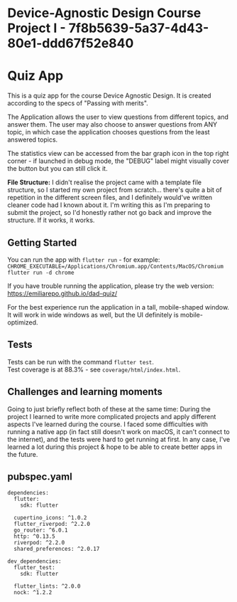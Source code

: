 # Device-Agnostic Design Course Project I - 7f8b5639-5a37-4d43-80e1-ddd67f52e840

# Quiz App

This is a quiz app for the course Device Agnostic Design. It is created according to the specs of "Passing with merits".

The Application allows the user to view questions from different topics, and answer them. The user may also choose to answer questions from ANY topic, in which case the application chooses questions from the least answered topics. 

The statistics view can be accessed from the bar graph icon in the top right corner - if launched in debug mode, the "DEBUG" label might visually cover the button but you can still click it. 

**File Structure:** I didn't realise the project came with a template file structure, so I started my own project from scratch... there's quite a bit of repetition in the different screen files, and I definitely would've written cleaner code had I known about it. I'm writing this as I'm preparing to submit the project, so I'd honestly rather not go back and improve the structure. If it works, it works.

## Getting Started 

You can run the app with `flutter run` - for example: <br />
`CHROME_EXECUTABLE=/Applications/Chromium.app/Contents/MacOS/Chromium flutter run -d chrome`

If you have trouble running the application, please try the web version: https://emiliarepo.github.io/dad-quiz/

For the best experience run the application in a tall, mobile-shaped window. It will work in wide windows as well, but the UI definitely is mobile-optimized. 

## Tests 

Tests can be run with the command `flutter test`. <br />
Test coverage is at 88.3% - see `coverage/html/index.html`.

## Challenges and learning moments 

Going to just briefly reflect both of these at the same time: 
During the project I learned to write more complicated projects and apply different aspects I've learned during the course.
I faced some difficulties with running a native app (in fact still doesn't work on macOS, it can't connect to the internet), and the tests were hard to get running at first. In any case, I've learned a lot during this project & hope to be able to create better apps in the future.

## pubspec.yaml 

```
dependencies:
  flutter:
    sdk: flutter

  cupertino_icons: ^1.0.2
  flutter_riverpod: ^2.2.0
  go_router: ^6.0.1
  http: ^0.13.5
  riverpod: ^2.2.0
  shared_preferences: ^2.0.17

dev_dependencies:
  flutter_test:
    sdk: flutter

  flutter_lints: ^2.0.0
  nock: ^1.2.2
```
